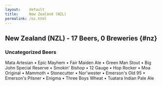 ```yaml
---
layout:    default
title:     New Zealand (NZL)
permalink: /nz.html
---
```


## New Zealand (NZL) - 17 Beers, 0 Breweries {#nz}



### Uncategorized Beers

Mata Artesian   • Epic Mayhem   • Fair Maiden Ale   • Green Man Stout   • Big John Special Reserve   • Smokin' Bishop   • 12 Gauge   • Hop Rocker   • Moa Original   • Mammoth   • Stonecutter   • Nor'wester   • Emerson's Old 95   • Emerson's Pilsner   • Enigma   • Three Boys Wheat   • Tuatara Indian Pale Ale  



 
